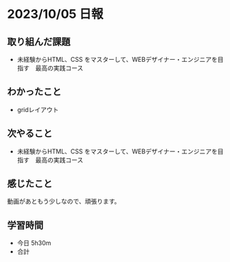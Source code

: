 # 2023/10/05 日報

## 取り組んだ課題
- 未経験からHTML、CSS をマスターして、WEBデザイナー・エンジニアを目指す　最高の実践コース

## わかったこと
- gridレイアウト

## 次やること
- 未経験からHTML、CSS をマスターして、WEBデザイナー・エンジニアを目指す　最高の実践コース

## 感じたこと
動画があともう少しなので、頑張ります。

## 学習時間
- 今日 5h30m
- 合計
